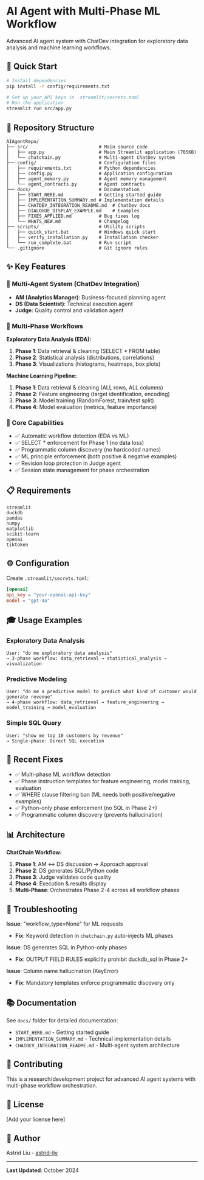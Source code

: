 # AI Agent with Multi-Phase ML Workflow

Advanced AI agent system with ChatDev integration for exploratory data analysis and machine learning workflows.

## 🚀 Quick Start

```bash
# Install dependencies
pip install -r config/requirements.txt

# Set up your API keys in .streamlit/secrets.toml
# Run the application
streamlit run src/app.py
```

## 📁 Repository Structure

```
AIAgentRepo/
├── src/                          # Main source code
│   ├── app.py                    # Main Streamlit application (705KB)
│   └── chatchain.py              # Multi-agent ChatDev system
├── config/                       # Configuration files
│   ├── requirements.txt          # Python dependencies
│   ├── config.py                 # Application configuration
│   ├── agent_memory.py           # Agent memory management
│   └── agent_contracts.py        # Agent contracts
├── docs/                         # Documentation
│   ├── START_HERE.md             # Getting started guide
│   ├── IMPLEMENTATION_SUMMARY.md # Implementation details
│   ├── CHATDEV_INTEGRATION_README.md  # ChatDev docs
│   ├── DIALOGUE_DISPLAY_EXAMPLE.md    # Examples
│   ├── FIXES_APPLIED.md          # Bug fixes log
│   └── WHATS_NEW.md              # Changelog
├── scripts/                      # Utility scripts
│   ├── quick_start.bat           # Windows quick start
│   ├── verify_installation.py    # Installation checker
│   └── run_complete.bat          # Run script
└── .gitignore                    # Git ignore rules
```

## ✨ Key Features

### 🤖 Multi-Agent System (ChatDev Integration)
- **AM (Analytics Manager)**: Business-focused planning agent
- **DS (Data Scientist)**: Technical execution agent
- **Judge**: Quality control and validation agent

### 🔄 Multi-Phase Workflows

**Exploratory Data Analysis (EDA):**
1. **Phase 1**: Data retrieval & cleaning (SELECT * FROM table)
2. **Phase 2**: Statistical analysis (distributions, correlations)
3. **Phase 3**: Visualizations (histograms, heatmaps, box plots)

**Machine Learning Pipeline:**
1. **Phase 1**: Data retrieval & cleaning (ALL rows, ALL columns)
2. **Phase 2**: Feature engineering (target identification, encoding)
3. **Phase 3**: Model training (RandomForest, train/test split)
4. **Phase 4**: Model evaluation (metrics, feature importance)

### 🎯 Core Capabilities
- ✅ Automatic workflow detection (EDA vs ML)
- ✅ SELECT * enforcement for Phase 1 (no data loss)
- ✅ Programmatic column discovery (no hardcoded names)
- ✅ ML principle enforcement (both positive & negative examples)
- ✅ Revision loop protection in Judge agent
- ✅ Session state management for phase orchestration

## 📋 Requirements

```
streamlit
duckdb
pandas
numpy
matplotlib
scikit-learn
openai
tiktoken
```

## ⚙️ Configuration

Create `.streamlit/secrets.toml`:

```toml
[openai]
api_key = "your-openai-api-key"
model = "gpt-4o"
```

## 🎓 Usage Examples

### Exploratory Data Analysis
```
User: "do me exploratory data analysis"
→ 3-phase workflow: data_retrieval → statistical_analysis → visualization
```

### Predictive Modeling
```
User: "do me a predictive model to predict what kind of customer would generate revenue"
→ 4-phase workflow: data_retrieval → feature_engineering → model_training → model_evaluation
```

### Simple SQL Query
```
User: "show me top 10 customers by revenue"
→ Single-phase: Direct SQL execution
```

## 🔧 Recent Fixes

- ✅ Multi-phase ML workflow detection
- ✅ Phase instruction templates for feature engineering, model training, evaluation
- ✅ WHERE clause filtering ban (ML needs both positive/negative examples)
- ✅ Python-only phase enforcement (no SQL in Phase 2+)
- ✅ Programmatic column discovery (prevents hallucination)

## 📊 Architecture

**ChatChain Workflow:**
1. **Phase 1**: AM ↔ DS discussion → Approach approval
2. **Phase 2**: DS generates SQL/Python code
3. **Phase 3**: Judge validates code quality
4. **Phase 4**: Execution & results display
5. **Multi-Phase**: Orchestrates Phase 2-4 across all workflow phases

## 🐛 Troubleshooting

**Issue**: "workflow_type=None" for ML requests
- **Fix**: Keyword detection in `chatchain.py` auto-injects ML phases

**Issue**: DS generates SQL in Python-only phases
- **Fix**: OUTPUT FIELD RULES explicitly prohibit duckdb_sql in Phase 2+

**Issue**: Column name hallucination (KeyError)
- **Fix**: Mandatory templates enforce programmatic discovery only

## 📚 Documentation

See `docs/` folder for detailed documentation:
- `START_HERE.md` - Getting started guide
- `IMPLEMENTATION_SUMMARY.md` - Technical implementation details
- `CHATDEV_INTEGRATION_README.md` - Multi-agent system architecture

## 🤝 Contributing

This is a research/development project for advanced AI agent systems with multi-phase workflow orchestration.

## 📝 License

[Add your license here]

## 👤 Author

Astrid Liu - [astrid-ljy](https://github.com/astrid-ljy)

---

**Last Updated**: October 2024
